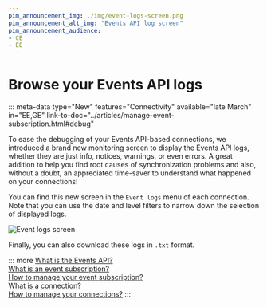 ```yaml
---
pim_announcement_img: ./img/event-logs-screen.png
pim_announcement_alt_img: "Events API log screen"
pim_announcement_audience:
- CE
- EE
---
```


# Browse your Events API logs
::: meta-data type="New" features="Connectivity" available="late March" in="EE,GE" link-to-doc="../articles/manage-event-subscription.html#debug"

To ease the debugging of your Events API-based connections, we introduced a brand new monitoring screen to display the Events API logs, whether they are just info, notices, warnings, or even errors. A great addition to help you find root causes of synchronization problems and also, without a doubt, an appreciated time-saver to understand what happened on your connections!

You can find this new screen in the `Event logs` menu of each connection. Note that you can use the date and level filters to narrow down the selection of displayed logs.

![Event logs screen](../img/event-logs-screen.png)

Finally, you can also download these logs in `.txt` format.

::: more
[What is the Events API?](https://api.akeneo.com/events-documentation/introduction.html)  
[What is an event subscription?](../articles/what-is-an-event-subscription.html)  
[How to manage your event subscription?](../articles/manage-event-subscription.html)  
[What is a connection?](../articles/what-is-a-connection.html)  
[How to manage your connections?](../articles/manage-your-connections.html)
:::
